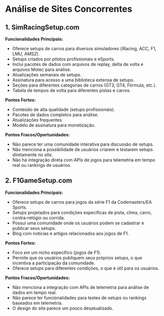 # Análise de Sites Concorrentes

## 1. SimRacingSetup.com

**Funcionalidades Principais:**
- Oferece setups de carros para diversos simuladores (iRacing, ACC, F1, LMU, AMS2).
- Setups criados por pilotos profissionais e eSports.
- Inclui pacotes de dados com arquivos de replay, delta de volta e arquivos Motec para análise.
- Atualizações semanais de setups.
- Assinatura para acesso a uma biblioteca extensa de setups.
- Seções para diferentes categorias de carros (GT3, GT4, Fórmula, etc.).
- Tabela de tempos de volta para diferentes pistas e carros.

**Pontos Fortes:**
- Conteúdo de alta qualidade (setups profissionais).
- Pacotes de dados completos para análise.
- Atualizações frequentes.
- Modelo de assinatura para monetização.

**Pontos Fracos/Oportunidades:**
- Não parece ter uma comunidade interativa para discussão de setups.
- Não menciona a possibilidade de usuários criarem e testarem setups diretamente no site.
- Não há integração direta com APIs de jogos para telemetria em tempo real ou rankings de usuários.




## 2. F1GameSetup.com

**Funcionalidades Principais:**
- Oferece setups de carros para jogos da série F1 da Codemasters/EA Sports.
- Setups projetados para condições específicas de pista, clima, carro, contra-relógio ou corrida.
- Possui uma comunidade onde os usuários podem se cadastrar e publicar seus setups.
- Blog com notícias e artigos relacionados aos jogos de F1.

**Pontos Fortes:**
- Foco em um nicho específico (jogos de F1).
- Permite que os usuários publiquem seus próprios setups, o que incentiva a participação da comunidade.
- Oferece setups para diferentes condições, o que é útil para os usuários.

**Pontos Fracos/Oportunidades:**
- Não menciona a integração com APIs de telemetria para análise de dados em tempo real.
- Não parece ter funcionalidades para testes de setups ou rankings baseados em telemetria.
- O design do site parece um pouco desatualizado.



